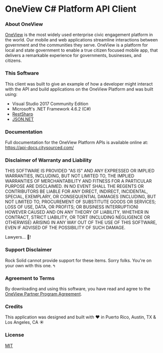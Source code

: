 ﻿# OneView C# Platform API Client

### About OneView
[OneView](https://one.rocksolid.com) is the most widely used enterprise civic engagement platform in the world. Our mobile and web applications streamline interactions between government and the communities they serve. OneView is a platform for local and state government to enable a true citizen focused mobile app, that delivers a remarkable experience for governments, businesses, and citizens.

### This Software
This client was built to give an example of how a developer might interact with the API and build applications on the OneView Platform and was built using:

  - Visual Studio 2017 Community Edition
  - Microsoft's .NET Framework 4.6.2 (C#)
  - [RestSharp](http://restsharp.org/)
  - [JSON.NET](https://www.newtonsoft.com/json)

### Documentation
Full documentation for the OneView Platform APIs is available online at: https://api-docs.citysourced.com/

### Disclaimer of Warranty and Liability
THIS SOFTWARE IS PROVIDED "AS IS" AND ANY EXPRESSED OR IMPLIED WARRANTIES, INCLUDING, BUT NOT LIMITED TO, THE IMPLIED WARRANTIES OF MERCHANTABILITY AND FITNESS FOR A PARTICULAR PURPOSE ARE DISCLAIMED. IN NO EVENT SHALL THE REGENTS OR CONTRIBUTORS BE LIABLE FOR ANY DIRECT, INDIRECT, INCIDENTAL, SPECIAL, EXEMPLARY, OR CONSEQUENTIAL DAMAGES (INCLUDING, BUT NOT LIMITED TO, PROCUREMENT OF SUBSTITUTE GOODS OR SERVICES; LOSS OF USE, DATA, OR PROFITS; OR BUSINESS INTERRUPTION) HOWEVER CAUSED AND ON ANY THEORY OF LIABILITY, WHETHER IN CONTRACT, STRICT LIABILITY, OR TORT (INCLUDING NEGLIGENCE OR OTHERWISE) ARISING IN ANY WAY OUT OF THE USE OF THIS SOFTWARE, EVEN IF ADVISED OF THE POSSIBILITY OF SUCH DAMAGE.

Lawyers... 🤦! 

### Support Disclaimer
Rock Solid cannot provide support for these items. Sorry folks. You're on your own with this one. ߤ

### Agreement to Terms
By downloading and using this software, you have read and agree to the [OneView Partner Program Agreement](https://d2p5liwq1c5kwh.cloudfront.net/Developers/CitySourced-Partner-Program-Agreement-Latest.pdf).

### Credits
This application was designed and built with ❤️ in Puerto Rico, Austin, TX & Los Angeles, CA ☀️

### License
[MIT](https://opensource.org/licenses/MIT)

